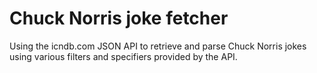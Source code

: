 # Chuck Norris joke fetcher
Using the icndb.com JSON API to retrieve and parse Chuck Norris jokes using various filters and specifiers provided by the API.
